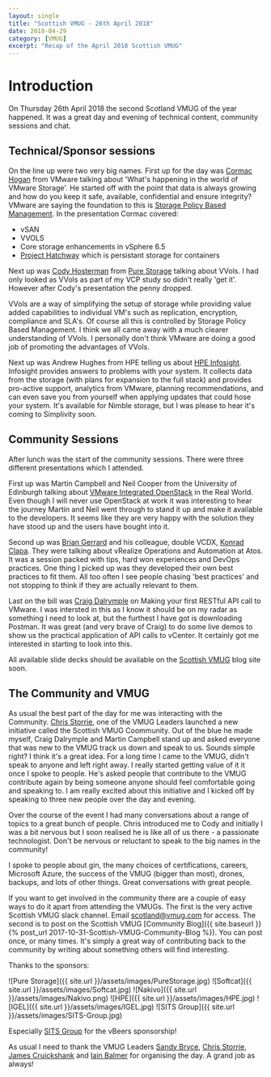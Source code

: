 ```yaml
---
layout: single
title: "Scottish VMUG - 26th April 2018"
date: 2018-04-29
category: [VMUG]
excerpt: "Recap of the April 2018 Scottish VMUG"
---
```

# Introduction

On Thursday 26th April 2018 the second Scotland VMUG of the year happened. It was a great day and evening of technical content, community sessions and chat.

## Technical/Sponsor sessions

On the line up were two very big names. First up for the day was [Cormac Hogan](https://twitter.com/CormacJHogan) from VMware talking about 'What's happening in the world of VMware Storage'. He started off with the point that data is always growing and how do you keep it safe, available, confidential and ensure integrity? VMware are saying the foundation to this is [Storage Policy Based Management](https://blogs.vmware.com/virtualblocks/2017/01/16/understanding-storage-policy-based-management/). In the presentation Cormac covered:

* vSAN
* VVOLS
* Core storage enhancements in vSphere 6.5
* [Project Hatchway](https://blogs.vmware.com/cloudnative/2017/09/06/project-hatchway-persistent-storage-cloud-native-applications/) which is persistant storage for containers

Next up was [Cody Hosterman](https://twitter.com/codyhosterman) from [Pure Storage](https://www.purestorage.com/) talking about VVols. I had only looked as VVols as part of my VCP study so didn't really 'get it'. However after Cody's presentation the penny dropped.

VVols are a way of simplifying the setup of storage while providing value added capabilities to individual VM's such as replication, encryption, compliance and SLA's. Of course all this is controlled by Storage Policy Based Management. I think we all came away with a much clearer understanding of VVols. I personally don't think VMware are doing a good job of promoting the advantages of VVols.

Next up was Andrew Hughes from HPE telling us about [HPE Infosight](https://www.hpe.com/uk/en/product-catalog/storage/storage-software/pip.hpe-infosight.1010331235.html). Infosight provides answers to problems with your system. It collects data from the storage (with plans for expansion to the full stack) and provides pro-active support, analytics from VMware, planning recommendations, and can even save you from yourself when applying updates that could hose your system. It's available for Nimble storage, but I was please to hear it's coming to Simplivity soon.

## Community Sessions

After lunch was the start of the community sessions. There were three different presentations which I attended.

First up was Martin Campbell and Neil Cooper from the University of Edinburgh talking about [VMware Integrated OpenStack](https://www.vmware.com/products/openstack.html) in the Real World. Even though I will never use OpenStack at work it was interesting to hear the journey Martin and Neil went through to stand it up and make it available to the developers. It seems like they are very happy with the solution they have stood up and the users have bought into it.

Second up was [Brian Gerrard](https://twitter.com/vBeeGee) and his colleague, double VCDX, [Konrad Clapa](https://twitter.com/clapa_konrad). They were talking about vRealize Operations and Automation at Atos. It was a session packed with tips, hard won experiences and DevOps practices. One thing I picked up was they developed their own best practices to fit them. All too often I see people chasing 'best practices' and not stopping to think if they are actually relevant to them.

Last on the bill was [Craig Dalrymple](https://twitter.com/cragdoo) on Making your first RESTful API call to VMware. I was intersted in this as I know it should be on my radar as something I need to look at, but the furthest I have got is downloading Postman. It was great (and very brave of Craig) to do some live demos to show us the practical application of API calls to vCenter. It certainly got me interested in starting to look into this.

All available slide decks should be available on the [Scottish VMUG](http://scottishvmug.com/) blog site soon.

## The Community and VMUG

As usual the best part of the day for me was interacting with the Community. [Chris Storrie](https://twitter.com/chrisstorrie), one of the VMUG Leaders launched a new initiative called the Scottish VMUG Coommunity. Out of the blue he made myself, Craig Dalrymple and Martin Campbell stand up and asked everyone that was new to the VMUG track us down and speak to us. Sounds simple right? I think it's a great idea. For a long time I came to the VMUG, didn't speak to anyone and left right away. I really started getting value of it it once I spoke to people. He's asked people that contribute to the VMUG contribute again by being someone anyone should feel comfortable going and speaking to. I am really excited about this initiative and I kicked off by speaking to three new people over the day and evening.

Over the course of the event I had many conversations about a range of topics to a great bunch of people. Chris introduced me to Cody and initially I was a bit nervous but I soon realised he is like all of us there - a passionate technologist. Don't be nervous or reluctant to speak to the big names in the community!

I spoke to people about gin, the many choices of certifications, careers, Microsoft Azure, the success of the VMUG (bigger than most), drones, backups, and lots of other things. Great conversations with great people.

If you want to get involved in the community there are a couple of easy ways to do it apart from attending the VMUGs. The first is the very active Scottish VMUG slack channel. Email <scotland@vmug.com> for access. The second is to post on the Scottish VMUG [Community Blog]({{ site.baseurl }}{% post_url 2017-10-31-Scottish-VMUG-Community-Blog %}). You can post once, or many times. It's simply a great way of contributing back to the community by writing about something others will find interesting.

Thanks to the sponsors:

![Pure Storage]({{ site.url }}/assets/images/PureStorage.jpg)
![Softcat]({{ site.url }}/assets/images/Softcat.jpg)
![Nakivo]({{ site.url }}/assets/images/Nakivo.png)
![HPE]({{ site.url }}/assets/images/HPE.jpg)
![IGEL]({{ site.url }}/assets/images/IGEL.jpg)
![SITS Group]({{ site.url }}/assets/images/SITS-Group.jpg)

Especially [SITS Group](https://www.sitsgroup.com/) for the vBeers sponsorship!

As usual I need to thank the VMUG Leaders [Sandy Bryce](https://twitter.com/sandybryce), [Chris Storrie](https://twitter.com/chrisstorrie), [James Cruickshank](https://twitter.com/vCrooky) and [Iain Balmer](https://twitter.com/Balmeri) for organising the day. A grand job as always!